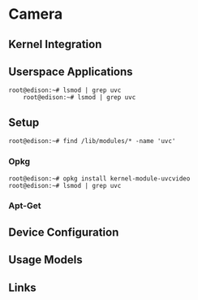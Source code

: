 Camera
==

## Kernel Integration
## Userspace Applications

    root@edison:~# lsmod | grep uvc
        root@edison:~# lsmod | grep uvc

## Setup

    root@edison:~# find /lib/modules/* -name 'uvc'

### Opkg

    root@edison:~# opkg install kernel-module-uvcvideo
    root@edison:~# lsmod | grep uvc

### Apt-Get

## Device Configuration
## Usage Models
## Links
